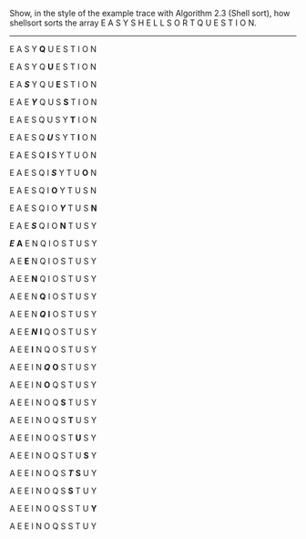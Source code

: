 Show, in the style of the example trace with Algorithm 2.3 (Shell sort), how shellsort sorts
the array E A S Y S H E L L S O R T Q U E S T I O N.

------------------------------
E A S Y ****Q**** U E S T I O N

E A S Y Q ****U**** E S T I O N

E A ***S*** Y Q U ****E**** S T I O N

E A E ***Y*** Q U S ****S**** T I O N

E A E S Q U S Y ****T**** I O N

E A E S Q ***U*** S Y T ****I**** O N

E A E S Q ****I**** S Y T U O N

E A E S Q I ***S*** Y T U ****O**** N

E A E S Q I ****O**** Y T U S N

E A E S Q I O ***Y*** T U S ****N****

E A E ***S*** Q I O ****N**** T U S Y

***E*** ****A**** E N Q I O S T U S Y

A E ****E**** N Q I O S T U S Y

A E E ****N**** Q I O S T U S Y

A E E N ****Q**** I O S T U S Y

A E E N ***Q*** ****I**** O S T U S Y

A E E ***N*** ****I**** Q O S T U S Y

A E E ****I**** N Q O S T U S Y

A E E I N ***Q*** ****O**** S T U S Y

A E E I N ****O**** Q S T U S Y

A E E I N O Q ****S**** T U S Y

A E E I N O Q S ****T**** U S Y

A E E I N O Q S T ****U**** S Y

A E E I N O Q S T U ****S**** Y

A E E I N O Q S ***T*** ****S**** U Y

A E E I N O Q S ****S**** T U Y

A E E I N O Q S S T U ****Y****

A E E I N O Q S S T U Y
